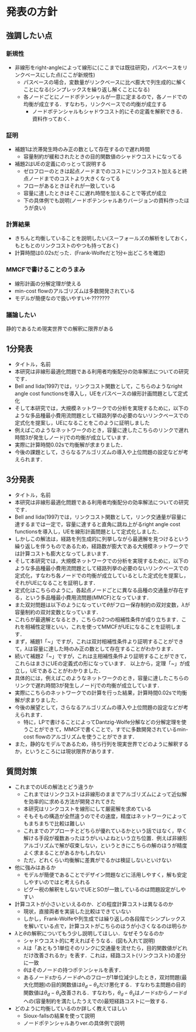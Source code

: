 # 発表の方針
## 強調したい点
### 新規性
- 非線形をright-angleによって線形に(ここまでは既往研究)，パスベースをリンクベースにした点(ここが新規性)
	- パスベースの場合，変数量がリンクベースに比べ膨大で列生成的に解くことになる(シンプレックスを繰り返し解くことになる)
	- 各ノードごとにノードポテンシャルが一意に定まるので，各ノードでの均衡が成立する．すなわち，リンクベースでの均衡が成立する
		- ノードポテンシャルもシャドウコスト的にその定義を解釈できる．資料作っておく．
### 証明
- 補題1は渋滞発生時のみ正の数として存在するので遅れ時間
	- 容量制約が緩和されたときの目的関数値のシャドウコストになってる
- 補題2はUEの定義にのっとって説明する
	- ゼロフローのときは起点ノードまでのコストにリンクコスト加えると終点ノードまでのコストより大きくなってる
	- フローがあるときはそれが一致している
	- 容量に達したときはそこに遅れ時間を加えることで等式が成立
	- 下の具体例でも説明(ノードポテンシャルありバージョンの資料作ったほうが良い)
### 計算結果
- きちんと均衡していることを説明したい(スーフォールズの解析をしておく，もともとのリンクコストのやつも持っておく)
- 計算時間は0.02sだった．(Frank-Wolfeだと1分←出どころを確認)
### MMCFで書けることのうまみ
- 線形計画の分解定理が使える
- min-cost flowのアルゴリズムは多数開発されている
- モデルが簡便なので扱いやすい←???????
### 議論したい
静的であるため現実世界での解釈に限界がある

## 1分発表
- タイトル，名前
- 本研究は非線形最適化問題である利用者均衡配分の効率解法についての研究です．
- Bell and Iida(1997)では，リンクコスト関数として，こちらのようなright angle cost functionsを導入し，UEをパスベースの線形計画問題として定式化
- そして本研究では，大規模ネットワークでの分析を実現するために，以下のような多品種最小費用流問題として経路列挙の必要のないリンクベースでの定式化を提案し，UEになることをこのように証明しました
- 例えばこのようなネットワークのとき，容量に達したこちらのリンクで遅れ時間3が発生しノードjでの均衡が成立しています．
- 実際に計算時間0.02sで均衡解が求まりました．
- 今後の課題として，さらなるアルゴリズムの導入や上位問題の設定などが考えられます．

## 3分発表
- タイトル，名前
- 本研究は非線形最適化問題である利用者均衡配分の効率解法についての研究です．
- Bell and Iida(1997)では，リンクコスト関数として，リンク交通量が容量に達するまでは一定で，容量に達すると直角に跳ね上がるright angle cost functionsを導入し，UEを線形計画問題として定式化しました．
- しかしこの解法は，経路を列生成的に列挙しながら最適解を見つけるという繰り返しを伴うものであるため，経路数が膨大である大規模ネットワークでは計算コストも膨大となってしまいます．
- そして本研究では，大規模ネットワークでの分析を実現するために，以下のような多品種最小費用流問題として経路列挙の必要のないリンクベースでの定式化，すなわち各ノードでの均衡が成立しているとした定式化を提案し，それがUEになることを証明します．
- 定式化はこちらのように，各起点ノードごとに異なる品種の交通量が存在する，という多品種最小費用流問題(MMCF)となっています．
- また双対問題は以下のようになっていて$\theta$がフロー保存制約の双対変数，$\lambda$が容量制約の双対変数となっています．
- これらが最適解となるとき，こちらの2つの相補性条件が成り立ちます．これを相補性定理といい，これを使ってMMCFがUEになることを証明します．
- まず，補題1「~」ですが，これは双対相補性条件より証明することができて，$\lambda$は容量に達した時のみ正の数として存在することがわかります．
- 続いて補題2「~」ですが，これは主相補性条件より証明することができて，これらはまさにUEの定義式の形になっています．
以上から，定理「~」が成立し，UEであることがわかりました．
- 具体的には，例えばこのようなネットワークのとき，容量に達したこちらのリンクで遅れ時間3が発生しノードjでの均衡が成立しています．
- 実際にこちらのネットワークでの計算を行った結果，計算時間0.02sで均衡解が求まりました．
- 今後の展望として，さらなるアルゴリズムの導入や上位問題の設定などが考えられます．
	- 特に，LPで書けることによってDantzig-Wolfe分解などの分解定理を使うことができて，MMCFで書くことで，すでに多数開発されているmin-cost flowのアルゴリズムを使うことができます．
- また，静的なモデルであるため，待ち行列を現実世界でどのように解釈するか，というところには現状限界があります．

## 質問対策
- これまでのUEの解法とどう違うか
	-  これまではリンクコストは非線形のままでアルゴリズムによって近似解を効率的に求める方法が開発されてきた
	-  本研究はリンクコストを線形にして厳密解を求めている
	-  そもそもの構造が全然違うのでその速度，精度はネットワークによってもまちまちで比較は難しい
	- これまでのアプローチとどちらが優れているかという話ではなく，早く解ける手段が複数あったほうがいいよねという立ち位置．例えば非線形アルゴリズムで解が収束しない，というときにこちらの解のほうが精度よく求まることがあるかもしれない
	- ただ，どれくらい均衡解に差異がでるかは検証しないといけない
- 他に強みはあるか
	- モデルが簡便であることでデザイン問題などに活用しやすく，解も安定しやすいのではと考えられる
	- ピグー税の解釈をしないでUEとSOが一致しているのは問題設定がしやすい
- 計算コストが小さいといえるのか．どの程度計算コストは異なるのか
	- 現状，直接両者を実装した比較はできていない
	- しかし，Frank-Wolfeや列生成では繰り返しの各段階でシンプレックスを解いている点で，計算コストがこちらのほうが小さくなるのは明らか
- $\lambda$と$\theta$の解釈についてもう少し説明してほしい．なぜそうなるのか
	- シャドウコスト的に考えればそうなる．(図も入れて説明)
	- $\lambda$は「あともう1単位そのリンクに交通量を流せたら，目的関数値がどれだけ改善されるか」を表す．これは，経路コスト(リンクコスト)の差分に一致
	- $\theta$はそのノードの持つポテンシャルを表す．
	- あるノード$s$からノード$d$へのフローが1単位減少したとき，双対問題(最大化問題)の目的関数値は$\theta_d-\theta_s$だけ悪化する．すなわち主問題の目的関数値は$\theta_d-\theta_s$改善される．すなわち，$\theta_d-\theta_s$はノード$s$からノード$d$への(容量制約を満たしたうえでの)最短経路コストに一致する．
- どのように均衡しているのか詳しく教えてほしい
	- Sioux-fallsの結果を使って説明
	- ノードポテンシャルありver.の具体例で説明